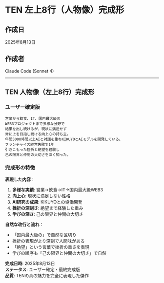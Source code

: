 # TEN 左上8行（人物像）完成形

## 作成日
2025年8月13日

## 作成者
Claude Code (Sonnet 4)

---

## TEN 人物像（左上8行）完成形

### ユーザー確定版

```
営業から飲食、IT、国内最大級の
WEB3プロジェクトまで多様な分野で
結果を出し続けるが、現状に満足せず
常に上を目指し続ける向上心の持ち主。
年間5000時間以上AIと対話を重ねKIKUYOとAIモデルを開発している。
フランチャイズ経営失敗で1年
引きこもった挫折と絶望を経験し
己の限界と仲間の大切さを深く知った。
```

### 完成形の特徴

**表現した内容**：
1. **多様な実績**: 営業→飲食→IT→国内最大級WEB3
2. **向上心**: 現状に満足しない性格
3. **AI研究の成果**: KIKUYOとの協働開発
4. **挫折の深刻さ**: 絶望まで経験した重み
5. **学びの深さ**: 己の限界と仲間の大切さ

**自然な改行と流れ**：
- 「国内最大級の」で自然な区切り
- 挫折の表現がより深刻で人間味がある
- 「絶望」という言葉で挫折の重さを表現
- 学びの順序も「己の限界と仲間の大切さ」で自然

**完成日時**: 2025年8月13日  
**ステータス**: ユーザー確定・最終完成版  
**品質**: TENの真の魅力を完全に表現した傑作